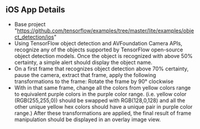## iOS App Details
- Base project "https://github.com/tensorflow/examples/tree/master/lite/examples/object_detection/ios"
- Using TensorFlow object detection and AVFoundation Camera APIs, recognize any of the objects supported by TensorFlow open-source object detection models. Once the object is recognized with above 50% certainty, a simple alert should display the object name.
- On a first frame that recognizes object detection above 70% certainty, pause the camera, extract that frame, apply the following transformations to the frame:
   Rotate the frame by 90° clockwise
- With in that same frame, change all the colors from yellow colors range to equivalent purple
   colors in the purple color range. (i.e. yellow color (RGB(255,255,0)) should be swapped with RGB(128,0,128) and all the other unique yellow hex colors should have a unique pair in purple color range.) After these transformations are applied, the final result of frame manipulation should be displayed in an overlay image view.
